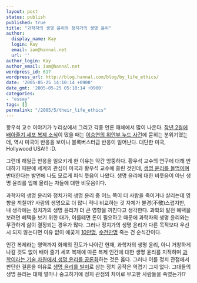 ```yaml
---
layout: post
status: publish
published: true
title: "과학자의 생명 윤리와 정치가의 생명 윤리"
author:
  display_name: Kay
  login: Kay
  email: iam@hannal.net
  url: ''
author_login: Kay
author_email: iam@hannal.net
wordpress_id: 617
wordpress_url: http://blog.hannal.com/blog/by_life_ethics/
date: '2005-05-25 14:10:14 +0900'
date_gmt: '2005-05-25 05:10:14 +0900'
categories:
- "essay"
tags: []
permalink: "/2005/5/their_life_ethics"
---
```

<p>황우석 교수 이야기가 누리상에서 그리고 각종 언론 매체에서 많이 나온다. <a href="http://news.empas.com/show.tsp/cp_mt/20040212n02997/">작년 2월에 배아줄기 세포 복제 소식</a>이 떴을 때는 <a href="http://news.empas.com/show.tsp/cp_sv/20040217n05476/">이승연의 위안부 누드 사건</a>에 묻히는 분위기였는데, 역시 미국이 반응을 보이니 블록버스터급 반응이 일어난다. 대단한 미국, Hollywood USA!!! :D.</p>
<p>그런데 해일급 반응을 일으키게 한 이유는 약간 엉뚱하다. 황우석 교수의 연구에 대해 반대하기 때문에 세계의 관심이 미국과 황우석 교수에 쏠린 것인데, <a href="http://www.pressian.com/scripts/section/article.asp?article_num=30050521100556">생명 윤리를 들먹이며</a> 반대한다는 발언에 나도 모르게 피식 웃음이 나왔다. 생명 윤리에 대한 비웃음이 아닌 생명 윤리를 입에 올리는 자들에 대한 비웃음이다.</p>
<p>과학자의 생명 윤리와 정치가의 생명 윤리 중 어느 쪽이 더 사람을 죽이거나 살리는데 영향을 끼칠까? 사람의 생명으로 더 많니 적니 비교하는 것 자체가 불경(不敬)스럽지만, 내 생각에는 정치가의 생명 윤리가 더 큰 영향을 끼친다고 생각한다. 과학의 발전 혜택을 보려면 혜택을 보기 위한 대가, 이를테면 돈이 필요하고 때문에 과학자의 생명 윤리와는 무관하게 삶이 결정되는 경우가 많다. 그러나 정치가의 생명 윤리가 다른 목적보다 우선시 되지 않는다면 이유 없이 애꿎게 <a href="http://deulpul.egloos.com/780153">10만명</a>, <a href="http://strike.or.kr/maynews/readview.php?table=laborvoice&item=3&no=192">수천만명</a> 죽는 건 순식간이다.</p>
<p>인간 복제라는 영역까지 화제의 진도가 나아간 현재, 과학자의 생명 윤리, 아니 거창하게 나갈 것도 없이 배아 줄기 세포 복제에 따른 복제 인간에 대한 생명 윤리를 지적하며 <a href="http://iqqi.info/wp/index.php/186">과학이라는 기술 차원에서 생명 윤리를 공론화</a>하는 것은 옳다. 그러나 이를 정치 관점에서 판단한 결론을 이유로 <u>생명 윤리를 빌미</u>로 삼는 정치 공작은 역겹기 그지 없다. 그대들의 생명 윤리는 대체 얼마나 숭고하기에 정치 관점의 차이로 무고한 사람들을 죽였는가!?</p>
